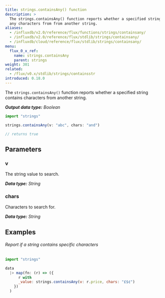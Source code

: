 ```yaml
---
title: strings.containsAny() function
description: >
  The strings.containsAny() function reports whether a specified string contains
  any characters from from another string.
aliases:
  - /influxdb/v2.0/reference/flux/functions/strings/containsany/
  - /influxdb/v2.0/reference/flux/stdlib/strings/containsany/
  - /influxdb/cloud/reference/flux/stdlib/strings/containsany/
menu:
  flux_0_x_ref:
    name: strings.containsAny
    parent: strings
weight: 301
related:
  - /flux/v0.x/stdlib/strings/containsstr
introduced: 0.18.0
---
```


The `strings.containsAny()` function reports whether a specified string contains
characters from another string.

_**Output data type:** Boolean_

```js
import "strings"

strings.containsAny(v: "abc", chars: "and")

// returns true
```

## Parameters

### v
The string value to search.

_**Data type:** String_

### chars
Characters to search for.

_**Data type:** String_

## Examples

###### Report if a string contains specific characters
```js
import "strings"

data
  |> map(fn: (r) => ({
      r with
      _value: strings.containsAny(v: r.price, chars: "£$¢")
    })
  )
```
